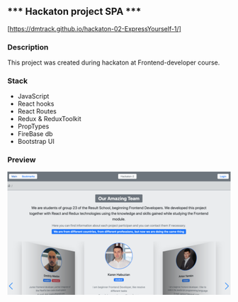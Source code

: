 
## *** Hackaton project SPA ***
[https://dmtrack.github.io/hackaton-02-ExpressYourself-1/]

### Description
This project was created during hackaton at Frontend-developer course.

### Stack
+ JavaScript
+ React hooks 
+ React Routes
+ Redux & ReduxToolkit
+ PropTypes
+ FireBase db
+ Bootstrap UI


### Preview

![Preview](public/hackatonProject.png)
